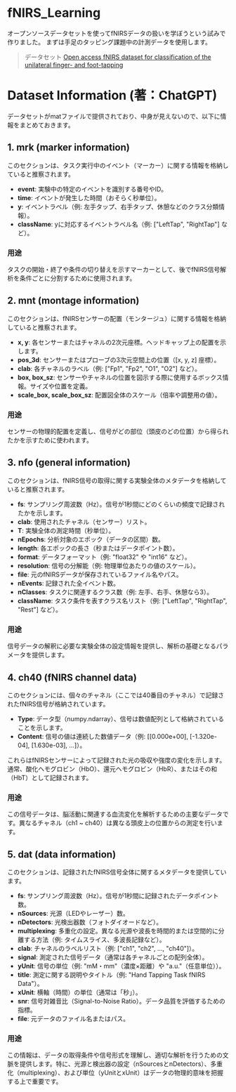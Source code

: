 # fNIRS_Learning
オープンソースデータセットを使ってfNIRSデータの扱いを学ぼうという試みで作りました。
まずは手足のタッピング課題中の計測データを使用します。

> データセット
> [Open access fNIRS dataset for classification of the unilateral finger- and foot-tapping](https://figshare.com/articles/dataset/Open_access_fNIRS_dataset_for_classification_of_the_unilateral_finger-_and_foot-tapping/9783755?file=18069143)

# Dataset Information (著：ChatGPT)
データセットがmatファイルで提供されており、中身が見えないので、以下に情報をまとめておきます。
　
## 1. mrk (marker information)
このセクションは、タスク実行中のイベント（マーカー）に関する情報を格納していると推察されます。

- **event**: 実験中の特定のイベントを識別する番号やID。
- **time**: イベントが発生した時間（おそらく秒単位）。
- **y**: イベントラベル（例: 左手タップ、右手タップ、休憩などのクラス分類情報）。
- **className**: yに対応するイベントラベル名（例: ["LeftTap", "RightTap"] など）。

### 用途
タスクの開始・終了や条件の切り替えを示すマーカーとして、後でfNIRS信号解析を条件ごとに分割するために使用されます。

## 2. mnt (montage information)
このセクションは、fNIRSセンサーの配置（モンタージュ）に関する情報を格納していると推察されます。

- **x, y**: 各センサーまたはチャネルの2次元座標。ヘッドキャップ上の配置を示します。
- **pos_3d**: センサーまたはプローブの3次元空間上の位置（[x, y, z] 座標）。
- **clab**: 各チャネルのラベル（例: ["Fp1", "Fp2", "O1", "O2"] など）。
- **box, box_sz**: センサーやチャネルの位置を図示する際に使用するボックス情報。サイズや位置を定義。
- **scale_box, scale_box_sz**: 配置図全体のスケール（倍率や調整用の値）。

### 用途
センサーの物理的配置を定義し、信号がどの部位（頭皮のどの位置）から得られたかを示すために使われます。

## 3. nfo (general information)
このセクションは、fNIRS信号の取得に関する実験全体のメタデータを格納していると推察されます。

- **fs**: サンプリング周波数（Hz）。信号が1秒間にどのくらいの頻度で記録されたかを示します。
- **clab**: 使用されたチャネル（センサー）リスト。
- **T**: 実験全体の測定時間（秒単位）。
- **nEpochs**: 分析対象のエポック（データの区間）数。
- **length**: 各エポックの長さ（秒またはデータポイント数）。
- **format**: データフォーマット（例: "float32" や "int16" など）。
- **resolution**: 信号の分解能（例: 物理単位あたりの値のスケール）。
- **file**: 元のfNIRSデータが保存されているファイル名やパス。
- **nEvents**: 記録された全イベント数。
- **nClasses**: タスクに関連するクラス数（例: 左手、右手、休憩なら3）。
- **className**: タスク条件を表すクラス名リスト（例: ["LeftTap", "RightTap", "Rest"] など）。

### 用途
信号データの解釈に必要な実験全体の設定情報を提供し、解析の基礎となるパラメータを提供します。

## 4. ch40 (fNIRS channel data)
このセクションには、個々のチャネル（ここでは40番目のチャネル）で記録されたfNIRS信号が格納されています。

- **Type**: データ型（numpy.ndarray）、信号は数値配列として格納されていることを示します。
- **Content**: 信号の値は連続した数値データ（例: [[0.000e+00], [-1.320e-04], [1.630e-03], ...]）。

これらはfNIRSセンサーによって記録された光の吸収や強度の変化を示します。通常、酸化ヘモグロビン（HbO）、還元ヘモグロビン（HbR）、またはその和（HbT）として記録されます。

### 用途
この信号データは、脳活動に関連する血流変化を解析するための主要なデータです。異なるチャネル（ch1 ~ ch40）は異なる頭皮上の位置からの測定を行います。

## 5. dat (data information)
このセクションは、記録されたfNIRS信号全体に関するメタデータを提供しています。

- **fs**: サンプリング周波数（Hz）。信号が1秒間に記録されたデータポイント数。
- **nSources**: 光源（LEDやレーザー）数。
- **nDetectors**: 光検出器数（フォトダイオードなど）。
- **multiplexing**: 多重化の設定。異なる光源や波長を時間的または空間的に分離する方法（例: タイムスライス、多波長記録など）。
- **clab**: チャネルのラベルリスト（例: ["ch1", "ch2", ..., "ch40"]）。
- **signal**: 測定された信号データ（通常は各チャネルごとの配列全体）。
- **yUnit**: 信号の単位（例: "mM・mm"（濃度×距離）や "a.u."（任意単位））。
- **title**: 測定に関する説明やタイトル（例: "Hand Tapping Task fNIRS Data"）。
- **xUnit**: 横軸（時間）の単位（通常は「秒」）。
- **snr**: 信号対雑音比（Signal-to-Noise Ratio）。データ品質を評価するための指標。
- **file**: 元データのファイル名またはパス。
### 用途
この情報は、データの取得条件や信号形式を理解し、適切な解析を行うための文脈を提供します。特に、光源と検出器の設定（nSourcesとnDetectors）、多重化（multiplexing）、および単位（yUnitとxUnit）はデータの物理的意味を把握する上で重要です。

